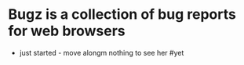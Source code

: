 # Bugz is a collection of bug reports for web browsers

- just started - move alongm nothing to see her #yet